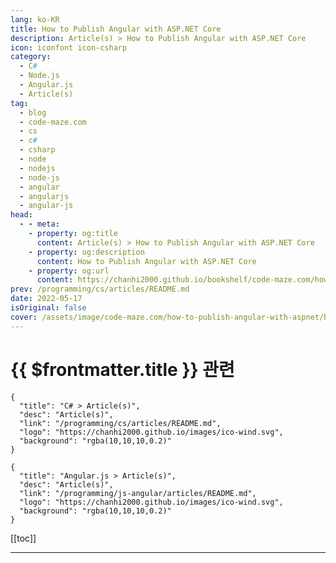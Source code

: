 ```yaml
---
lang: ko-KR
title: How to Publish Angular with ASP.NET Core
description: Article(s) > How to Publish Angular with ASP.NET Core
icon: iconfont icon-csharp
category: 
  - C#
  - Node.js
  - Angular.js
  - Article(s)
tag: 
  - blog
  - code-maze.com
  - cs
  - c#
  - csharp
  - node
  - nodejs
  - node-js
  - angular
  - angularjs
  - angular-js
head:  
  - - meta:
    - property: og:title
      content: Article(s) > How to Publish Angular with ASP.NET Core
    - property: og:description
      content: How to Publish Angular with ASP.NET Core
    - property: og:url
      content: https://chanhi2000.github.io/bookshelf/code-maze.com/how-to-publish-angular-with-aspnet.html
prev: /programming/cs/articles/README.md
date: 2022-05-17
isOriginal: false
cover: /assets/image/code-maze.com/how-to-publish-angular-with-aspnet/banner.png
---
```


# {{ $frontmatter.title }} 관련

```component VPCard
{
  "title": "C# > Article(s)",
  "desc": "Article(s)",
  "link": "/programming/cs/articles/README.md",
  "logo": "https://chanhi2000.github.io/images/ico-wind.svg",
  "background": "rgba(10,10,10,0.2)"
}
```

```component VPCard
{
  "title": "Angular.js > Article(s)",
  "desc": "Article(s)",
  "link": "/programming/js-angular/articles/README.md",
  "logo": "https://chanhi2000.github.io/images/ico-wind.svg",
  "background": "rgba(10,10,10,0.2)"
}
```

[[toc]]

---

<SiteInfo
  name="How to Publish Angular with ASP.NET Core"
  desc="In this article, we are going to cover how to publish Angular SPA production files by configuring ASP.NET Core's project file."
  url="https://code-maze.com/how-to-publish-angular-with-aspnet/"
  logo="/assets/image/code-maze.com/favicon.png"
  preview="/assets/image/code-maze.com/how-to-publish-angular-with-aspnet/banner.png"/>

<!-- TODO: 작성 -->

